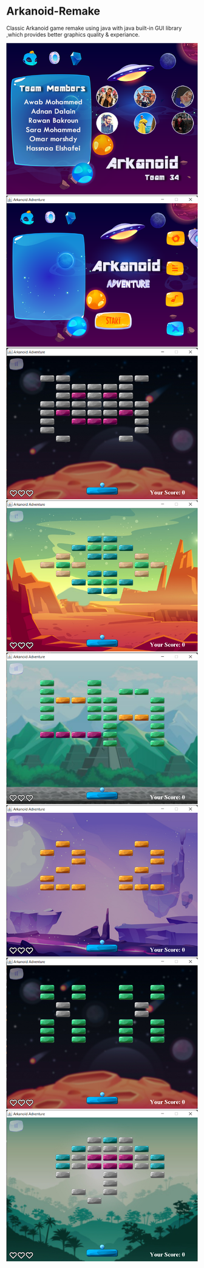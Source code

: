 # Arkanoid-Remake
 Classic Arkanoid game remake using java with java built-in GUI library ,which provides better graphics quality & experiance.

![](Game%20screenshot/credits.png)
![](Game%20screenshot/main%20menu.png)
![](Game%20screenshot/level%201.png)
![](Game%20screenshot/level%202.png)
![](Game%20screenshot/level%203.png)
![](Game%20screenshot/level%204.png)
![](Game%20screenshot/level%205.png)
![](Game%20screenshot/level%206.png)

